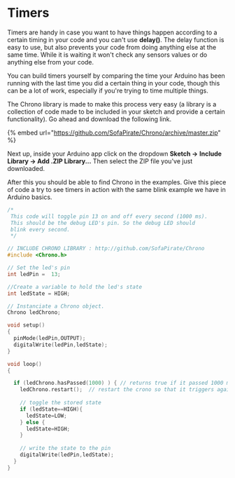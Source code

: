 # Timers

Timers are handy in case you want to have things happen according to a certain timing in your code and you can't use **delay\(\)**. The delay function is easy to use, but also prevents your code from doing anything else at the same time. While it is waiting it won't check any sensors values or do anything else from your code.

You can build timers yourself by comparing the time your Arduino has been running with the last time you did a certain thing in your code, though this can be a lot of work, especially if you're trying to time multiple things.

The Chrono library is made to make this process very easy \(a library is a collection of code made to be included in your sketch and provide a certain functionality\). Go ahead and download the following link.

{% embed url="https://github.com/SofaPirate/Chrono/archive/master.zip" %}

Next up, inside your Arduino app click on the dropdown **Sketch  →** **Include Library → Add .ZIP Library...** Then select the ZIP file you've just downloaded.

After this you should be able to find Chrono in the examples. Give this piece of code a try to see timers in action with the same blink example we have in Arduino basics.

```cpp
/*
 This code will toggle pin 13 on and off every second (1000 ms).
 This should be the debug LED's pin. So the debug LED should
 blink every second.
 */

// INCLUDE CHRONO LIBRARY : http://github.com/SofaPirate/Chrono
#include <Chrono.h> 

// Set the led's pin
int ledPin =  13; 

//Create a variable to hold the led's state
int ledState = HIGH;

// Instanciate a Chrono object.
Chrono ledChrono; 

void setup()
{
  pinMode(ledPin,OUTPUT);
  digitalWrite(ledPin,ledState);
}

void loop()
{

  if (ledChrono.hasPassed(1000) ) { // returns true if it passed 1000 ms since it was started
    ledChrono.restart();  // restart the crono so that it triggers again later
    
    // toggle the stored state
    if (ledState==HIGH){
      ledState=LOW;
    } else {
      ledState=HIGH;
    }
    
    // write the state to the pin
    digitalWrite(ledPin,ledState);
  }
}

```

 

